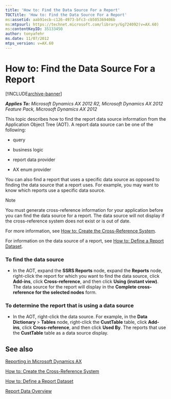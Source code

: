 ```yaml
---
title: 'How to: Find the Data Source For a Report'
TOCTitle: 'How to: Find the Data Source For a Report'
ms:assetid: aab91ecb-c126-4973-bfc3-cb505369406b
ms:mtpsurl: https://technet.microsoft.com/library/Gg724092(v=AX.60)
ms:contentKeyID: 35133450
author: tonyafehr
ms.date: 11/07/2012
mtps_version: v=AX.60
---
```


# How to: Find the Data Source For a Report 


[!INCLUDE[archive-banner](includes/archive-banner.md)]


_**Applies To:** Microsoft Dynamics AX 2012 R2, Microsoft Dynamics AX 2012 Feature Pack, Microsoft Dynamics AX 2012_

 This topic describes how to find the report data source information from the Application Object Tree (AOT). A report data source can be one of the following:

  - query

  - business logic

  - report data provider

  - AX enum provider

You can also find a report that uses a specific data source as opposed to finding the data source that a report uses. For example, you may want to know which reports use a specific data source.


> [!NOTE]
> <P>You must generate cross-reference information for your application before you can find the data source for a report. The data source will not display if the cross-reference system does not exist or is out of date.</P>



For more information, see [How to: Create the Cross-Reference System](https://technet.microsoft.com/library/aa877386\(v=ax.60\)).

For information on the data source of a report, see [How to: Define a Report Dataset](how-to-define-a-report-dataset.md).

### To find the data source

  - In the AOT, expand the **SSRS Reports** node, expand the **Reports** node, right-click the report for which you want to find the data source, click **Add-ins**, click **Cross-reference**, and then click **Using (instant view)**. The data source for the report will display in the **Complete cross-reference for the selected nodes** form.

### To determine the report that is using a data source

  - In the AOT, right-click the data source. For example, in the **Data Dictionary** \> **Tables** node, right-click the **CustTable** table, click **Add-ins**, click **Cross-reference**, and then click **Used By**. The reports that use the **CustTable** table as a data source display.

## See also

[Reporting in Microsoft Dynamics AX](reporting-in-microsoft-dynamics-ax.md)

[How to: Create the Cross-Reference System](https://technet.microsoft.com/library/aa877386\(v=ax.60\))

[How to: Define a Report Dataset](how-to-define-a-report-dataset.md)

[Report Data Overview](report-data-overview.md)

